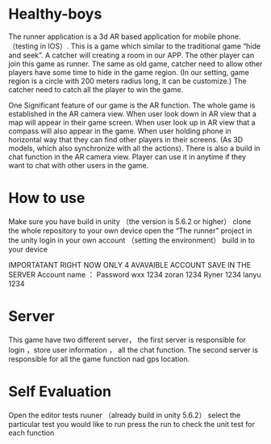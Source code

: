 # Healthy-boys

The runner application is a 3d AR based application for mobile phone. （testing in IOS）. This is a game which similar to the traditional game “hide and seek”. A catcher will creating a room in our APP. The other player can join this game as runner. The same as old game, catcher need to allow other players have some time to hide in the game region.  (In our setting, game region is a circle with 200 meters radius long, it can be customize.) The catcher need to catch all the player to win the game. 

One Significant feature of our game is the AR function. The whole game is established in the AR camera view. When user look down in AR view that a map will appear in their game screen. When user look up in AR view that a compass will also appear in the game. When user holding phone in horizontal way that they can find other players in their screens. (As 3D models, which also synchronize with all the actions). There is also a build in chat function in the AR camera view. Player can use it in anytime if they want to chat with other users in the game.

# How to use

Make sure you have build in unity （the version is 5.6.2 or higher）
clone the whole repository to your own device
open the “The runner” project in the unity
login in your own account （setting the environment）
build in to your device

IMPORTATANT RIGHT NOW ONLY 4 AVAVAIBLE ACCOUNT SAVE IN THE SERVER
Account name ： Password
wxx             1234
zoran           1234
Ryner           1234
lanyu           1234

# Server 

This game have two different server， 
the first server is responsible for login ，store user information ， all the chat function.
The second server is responsible for all the game function nad gps location. 

# Self Evaluation

Open the editor tests ruuner （already build in unity 5.6.2）
select the particular test you would like to run
press the run to check the unit test for each function
